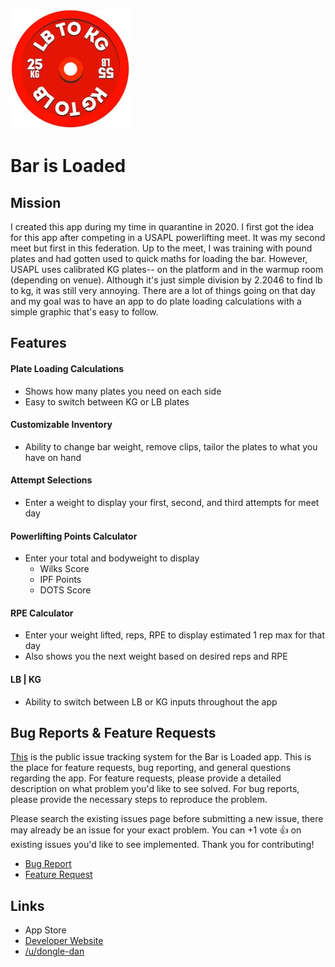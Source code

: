 ![Bar is Loaded app icon](https://github.com/dongledan/bar-is-loaded/blob/master/icon3.png)
# Bar is Loaded
## Mission
I created this app during my time in quarantine in 2020. I first got the idea for this app after competing in a USAPL powerlifting meet. It was my second meet but first in this federation. Up to the meet, I was training with pound plates and had gotten used to quick maths for loading the bar. However, USAPL uses calibrated KG plates-- on the platform and in the warmup room (depending on venue). Although it's just simple division by 2.2046 to find lb to kg, it was still very annoying. There are a lot of things going on that day and my goal was to have an app to do plate loading calculations with a simple graphic that's easy to follow.

## Features
#### Plate Loading Calculations
* Shows how many plates you need on each side
* Easy to switch between KG or LB plates
#### Customizable Inventory
* Ability to change bar weight, remove clips, tailor the plates to what you have on hand
#### Attempt Selections
* Enter a weight to display your first, second, and third attempts for meet day
#### Powerlifting Points Calculator
* Enter your total and bodyweight to display
  - Wilks Score
  - IPF Points
  - DOTS Score
#### RPE Calculator
* Enter your weight lifted, reps, RPE to display estimated 1 rep max for that day
* Also shows you the next weight based on desired reps and RPE
#### LB | KG
* Ability to switch between LB or KG inputs throughout the app

## Bug Reports & Feature Requests
[This](https://github.com/dongledan/bar-is-loaded-issue-request/issues) is the public issue tracking system for the Bar is Loaded app. This is the place for feature requests, bug reporting, and general questions regarding the app. For feature requests, please provide a detailed description on what problem you'd like to see solved. For bug reports, please provide the necessary steps to reproduce the problem.

Please search the existing issues page before submitting a new issue, there may already be an issue for your exact problem. You can +1 vote :+1: on existing issues you'd like to see implemented. Thank you for contributing!

* [Bug Report](https://github.com/dongledan/bar-is-loaded/blob/master/.github/ISSUE_TEMPLATE/bug_report.md)
* [Feature Request](https://github.com/dongledan/bar-is-loaded/blob/master/.github/ISSUE_TEMPLATE/feature_request.md)

## Links
* App Store
* [Developer Website](http://dannyli.us/)
* [/u/dongle-dan](https://www.reddit.com/user/dongle-dan)

